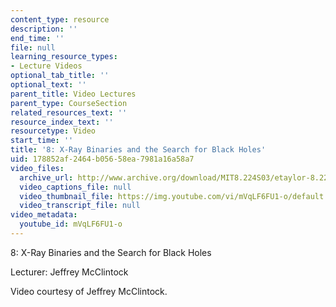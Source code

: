 ```yaml
---
content_type: resource
description: ''
end_time: ''
file: null
learning_resource_types:
- Lecture Videos
optional_tab_title: ''
optional_text: ''
parent_title: Video Lectures
parent_type: CourseSection
related_resources_text: ''
resource_index_text: ''
resourcetype: Video
start_time: ''
title: '8: X-Ray Binaries and the Search for Black Holes'
uid: 178852af-2464-b056-58ea-7981a16a58a7
video_files:
  archive_url: http://www.archive.org/download/MIT8.224S03/etaylor-8.224-sem-mit-9151-31mar2003-1430-220k.mp4
  video_captions_file: null
  video_thumbnail_file: https://img.youtube.com/vi/mVqLF6FU1-o/default.jpg
  video_transcript_file: null
video_metadata:
  youtube_id: mVqLF6FU1-o
---
```


8: X-Ray Binaries and the Search for Black Holes

Lecturer: Jeffrey McClintock

Video courtesy of Jeffrey McClintock.